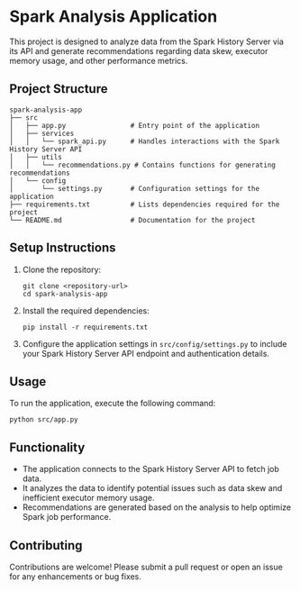 # Spark Analysis Application

This project is designed to analyze data from the Spark History Server via its API and generate recommendations regarding data skew, executor memory usage, and other performance metrics.

## Project Structure

```
spark-analysis-app
├── src
│   ├── app.py                # Entry point of the application
│   ├── services
│   │   └── spark_api.py      # Handles interactions with the Spark History Server API
│   ├── utils
│   │   └── recommendations.py # Contains functions for generating recommendations
│   └── config
│       └── settings.py       # Configuration settings for the application
├── requirements.txt          # Lists dependencies required for the project
└── README.md                 # Documentation for the project
```

## Setup Instructions

1. Clone the repository:
   ```
   git clone <repository-url>
   cd spark-analysis-app
   ```

2. Install the required dependencies:
   ```
   pip install -r requirements.txt
   ```

3. Configure the application settings in `src/config/settings.py` to include your Spark History Server API endpoint and authentication details.

## Usage

To run the application, execute the following command:
```
python src/app.py
```

## Functionality

- The application connects to the Spark History Server API to fetch job data.
- It analyzes the data to identify potential issues such as data skew and inefficient executor memory usage.
- Recommendations are generated based on the analysis to help optimize Spark job performance.

## Contributing

Contributions are welcome! Please submit a pull request or open an issue for any enhancements or bug fixes.